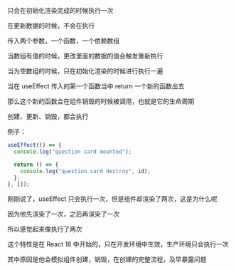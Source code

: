 只会在初始化渲染完成的时候执行一次

在更新数据的时候，不会在执行

传入两个参数，一个函数，一个依赖数组

当数组有值的时候，更改里面的数据的值会触发重新执行

当为空数组的时候，只在初始化渲染的时候进行执行一遍

当在 useEffect 传入的第一个函数当中 return 一个新的函数出去

那么这个新的函数会在组件销毁的时候被调用，也就是它的生命周期

创建、更新、销毁，都会执行

例子：

```ts 
useEffect(() => {
  console.log("question card mounted"); 

  return () => {
    console.log("question card destroy", id);
  };
}, []);
```

刚刚说了，useEffect 只会执行一次，但是组件却渲染了两次，这是为什么呢

因为他先渲染了一次，之后再渲染了一次

所以感觉起来像执行了两次

这个特性是在 React 18 中开始的，只在开发环境中生效，生产环境只会执行一次

其中原因是他会模拟组件创建，销毁，在创建的完整流程，及早暴露问题